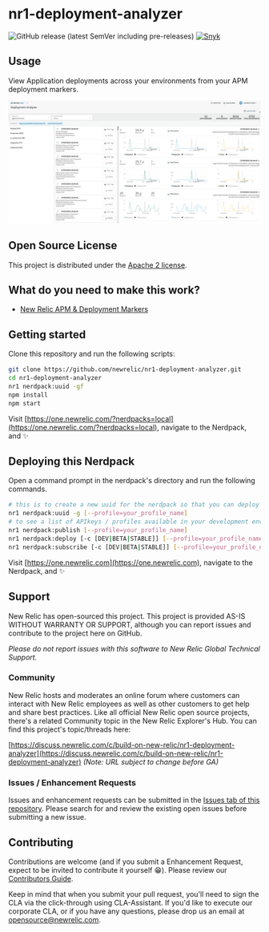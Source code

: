 # nr1-deployment-analyzer

![GitHub release (latest SemVer including pre-releases)](https://img.shields.io/github/v/release/newrelic/nr1-deployment-analyzer?include_prereleases&sort=semver) [![Snyk](https://snyk.io/test/github/newrelic/nr1-deployment-analyzer/badge.svg)](https://snyk.io/test/github/newrelic/nr1-deployment-analyzer)

## Usage

View Application deployments across your environments from your APM deployment markers.

![Screenshot](./screenshots/screenshot1.png)

## Open Source License

This project is distributed under the [Apache 2 license](LICENSE).

## What do you need to make this work?

* [New Relic APM & Deployment Markers](https://docs.newrelic.com/docs/apm/new-relic-apm/maintenance/record-deployments-webhooks-or-api)

## Getting started

Clone this repository and run the following scripts:

```bash
git clone https://github.com/newrelic/nr1-deployment-analyzer.git
cd nr1-deployment-analyzer
nr1 nerdpack:uuid -gf
npm install
npm start
```

Visit [https://one.newrelic.com/?nerdpacks=local](https://one.newrelic.com/?nerdpacks=local), navigate to the Nerdpack, and :sparkles:

## Deploying this Nerdpack

Open a command prompt in the nerdpack's directory and run the following commands.

```bash
# this is to create a new uuid for the nerdpack so that you can deploy it to your account
nr1 nerdpack:uuid -g [--profile=your_profile_name]
# to see a list of APIkeys / profiles available in your development environment, run nr1 credentials:list
nr1 nerdpack:publish [--profile=your_profile_name]
nr1 nerdpack:deploy [-c [DEV|BETA|STABLE]] [--profile=your_profile_name]
nr1 nerdpack:subscribe [-c [DEV|BETA|STABLE]] [--profile=your_profile_name]
```

Visit [https://one.newrelic.com](https://one.newrelic.com), navigate to the Nerdpack, and :sparkles:

## Support

New Relic has open-sourced this project. This project is provided AS-IS WITHOUT WARRANTY OR SUPPORT, although you can report issues and contribute to the project here on GitHub.

_Please do not report issues with this software to New Relic Global Technical Support._

### Community

New Relic hosts and moderates an online forum where customers can interact with New Relic employees as well as other customers to get help and share best practices. Like all official New Relic open source projects, there's a related Community topic in the New Relic Explorer's Hub. You can find this project's topic/threads here:

[https://discuss.newrelic.com/c/build-on-new-relic/nr1-deployment-analyzer](https://discuss.newrelic.com/c/build-on-new-relic/nr1-deployment-analyzer)
*(Note: URL subject to change before GA)*

### Issues / Enhancement Requests

Issues and enhancement requests can be submitted in the [Issues tab of this repository](../../issues). Please search for and review the existing open issues before submitting a new issue.

## Contributing

Contributions are welcome (and if you submit a Enhancement Request, expect to be invited to contribute it yourself :grin:). Please review our [Contributors Guide](CONTRIBUTING.md).

Keep in mind that when you submit your pull request, you'll need to sign the CLA via the click-through using CLA-Assistant. If you'd like to execute our corporate CLA, or if you have any questions, please drop us an email at opensource@newrelic.com.
